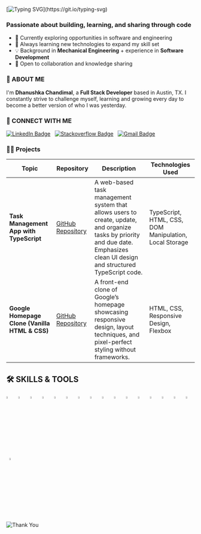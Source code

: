 [![Typing SVG](https://readme-typing-svg.herokuapp.com?center=true&vCenter=true&lines=👋+Hi...+I'm+Dhanushka;Welcome+to+my+Github+Profile!)](https://git.io/typing-svg)


### Passionate about **building, learning, and sharing through code**

- 🔭 Currently exploring opportunities in software and engineering  
- 🌱 Always learning new technologies to expand my skill set  
- 💡 Background in **Mechanical Engineering** + experience in **Software Development**  
- 🤝 Open to collaboration and knowledge sharing

### 👦 ABOUT ME

I'm **Dhanushka Chandimal**, a **Full Stack Developer** based in Austin, TX. I constantly strive to challenge myself, learning and growing every day to become a better version of who I was yesterday.

### 🔗 CONNECT WITH ME

[![LinkedIn Badge](https://img.shields.io/badge/-DhanushkaChandimal-blue?style=flat-square&logo=Linkedin&logoColor=white&link=https://www.linkedin.com/in/dhanushka-magammudalige-96203a130/)](https://www.linkedin.com/in/dhanushka-magammudalige-96203a130/)
&nbsp;
[![Stackoverflow Badge](https://img.shields.io/badge/-Stackoverflow-4CA143?style=flat-square&logo=Stackoverflow&logoColor=white&link=https://stackoverflow.com/users/31097685/dhanushka)](https://stackoverflow.com/users/31097685/dhanushka)
&nbsp;
[![Gmail Badge](https://img.shields.io/badge/-dhanushkamcr@gmail.com-c14438?style=flat-square&logo=Gmail&logoColor=white&link=mailto:dhanushkamcr@gmail.com)](mailto:dhanushkamcr@gmail.com)

### 🧑‍💻 Projects

| Topic | Repository | Description | Technologies Used |
|--------|-------------|--------------|--------------------|
| **Task Management App with TypeScript** | [GitHub Repository](https://github.com/DhanushkaChandimal/Task-Management-App-with-TypeScript.git) | A web-based task management system that allows users to create, update, and organize tasks by priority and due date. Emphasizes clean UI design and structured TypeScript code. | TypeScript, HTML, CSS, DOM Manipulation, Local Storage |
| **Google Homepage Clone (Vanilla HTML & CSS)** | [GitHub Repository](https://github.com/DhanushkaChandimal/vanilla-html-css-google-clone.git) | A front-end clone of Google’s homepage showcasing responsive design, layout techniques, and pixel-perfect styling without frameworks. | HTML, CSS, Responsive Design, Flexbox |


## 🛠 SKILLS & TOOLS
<p>
    <code><img width="4%" src="https://www.vectorlogo.zone/logos/java/java-icon.svg"></code>
    &nbsp;
    <code><img width="4%" src="https://www.vectorlogo.zone/logos/springio/springio-icon.svg"></code>
    &nbsp;
    <code><img width="4%" src="https://huongdanjava.com/wp-content/uploads/2018/01/spring-data.png"></code>
    &nbsp;
    <code><img width="4%" src="https://www.vectorlogo.zone/logos/dotnet/dotnet-icon.svg"></code>
    &nbsp;
    <code><img width="4%" src="https://www.vectorlogo.zone/logos/apache_tomcat/apache_tomcat-icon.svg"></code>
    &nbsp;
    <code><img width="4%" src="https://upload.vectorlogo.zone/logos/javascript/images/239ec8a4-163e-4792-83b6-3f6d96911757.svg"></code>
    &nbsp;
    <code><img width="4%" src="https://www.vectorlogo.zone/logos/typescriptlang/typescriptlang-icon.svg"></code>
    &nbsp;
    <code><img width="4%" src="https://www.vectorlogo.zone/logos/nodejs/nodejs-icon.svg"></code>
    &nbsp;
    <code><img width="4%" src="https://www.vectorlogo.zone/logos/angular/angular-icon.svg"></code>
    &nbsp;
    <code><img width="4%" src="https://www.vectorlogo.zone/logos/reactjs/reactjs-icon.svg"></code>
    &nbsp;
    <code><img width="4%" src="https://www.vectorlogo.zone/logos/w3_html5/w3_html5-icon.svg"></code>
    &nbsp;
    <code><img width="4%" src="https://www.vectorlogo.zone/logos/w3_css/w3_css-icon.svg"></code>
    &nbsp;
    <code><img width="4%" src="https://www.vectorlogo.zone/logos/figma/figma-icon.svg"></code>
    &nbsp;
    <code><img width="4%" src="https://www.vectorlogo.zone/logos/hibernate/hibernate-icon.svg"></code>
    &nbsp;
    <code><img width="4%" src="https://www.vectorlogo.zone/logos/mysql/mysql-icon.svg"></code>
    &nbsp;
    <code><img width="4%" src="https://www.vectorlogo.zone/logos/oracle/oracle-icon.svg"></code>
    &nbsp;
    <code><img width="4%" src="https://www.vectorlogo.zone/logos/redis/redis-icon.svg"></code>
    &nbsp;
</p>

![Thank You](https://img.shields.io/badge/Thank%20You-For%20Visiting-dodgerred?style=flat-square&logo=github&logoColor=white)&nbsp;
